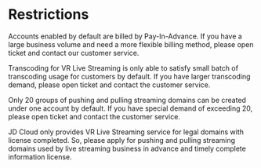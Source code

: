 # Restrictions

Accounts enabled by default are billed by Pay-In-Advance. If you have a large business volume and need a more flexible billing method, please open ticket and contact our customer service.

Transcoding for VR Live Streaming is only able to satisfy small batch of transcoding usage for customers by default. If you have larger transcoding demand, please open ticket and contact the customer service.

Only 20 groups of pushing and pulling streaming domains can be created under one account by default. If you have special demand of exceeding 20, please open ticket and contact the customer service.

JD Cloud only provides VR Live Streaming service for legal domains with license completed. So, please apply for pushing and pulling streaming domains used by live streaming business in advance and timely complete information license.
